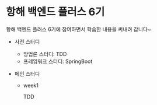 # 항해 백엔드 플러스 6기
항해 백엔드 플러스 6기에 참여하면서 학습한 내용을 써내려 갑니다~

* 사전 스터디
  * 방법론 스터디: TDD
  * 프레임워크 스터디: SpringBoot

* 메인 스터디
  * week1

    TDD
